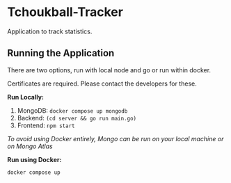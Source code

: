 # Tchoukball-Tracker

Application to track statistics.

## Running the Application

There are two options, run with local node and go or run within docker.

Certificates are required. Please contact the developers for these.

**Run Locally:**
1. MongoDB: `docker compose up mongodb`
1. Backend: `(cd server && go run main.go)`
1. Frontend: `npm start`

_To avoid using Docker entirely, Mongo can be run on your local machine or on Mongo Atlas_

**Run using Docker:**
```sh
docker compose up
```
